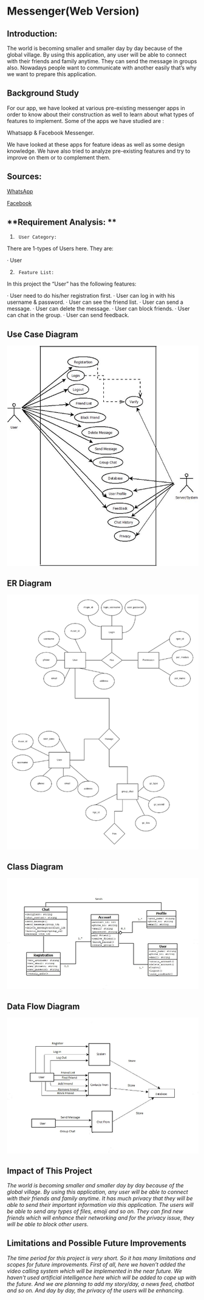 # **Messenger(Web Version)**
## **Introduction:**
The world is becoming smaller and smaller day by day because of the global village. By using this application, any user will be able to connect with their friends and family anytime. They can send the message in groups also. Nowadays people want to communicate with another easily that’s why we want to prepare this application.

 
## **Background Study**
For our app, we have looked at various pre-existing messenger apps in order to know about their construction as well to learn about what types of features to implement. Some of the apps we have studied are :
 
Whatsapp &
Facebook Messenger.
 
We have looked at these apps for feature ideas as well as some design knowledge. We have also tried to analyze pre-existing features and try to improve on them or to complement them.
 
## Sources:
[WhatsApp](https://www.wikipedia.org/WhatsApp)

[Facebook](https://www.wikipedia.org/Facebook_Messenger)
 
## **Requirement Analysis: **
 
1.      User Category:
 
There are 1-types of Users here. They are:
 
·         User
 
2.      Feature List:
 
In this project the “User” has the following features:
 
·         User need to do his/her registration first.
·         User can log in with his username & password.
·         User can see the friend list.
·         User can send a message.
·         User can delete the message.
·         User can block friends.
·         User can chat in the group.
·         User can send feedback.
 
 
## **Use Case Diagram**

![use case diagram](Images/use-case.jpg)

## **ER Diagram**

![ER Diagram](Images/ER.png)

## **Class Diagram**

![Class Diagram](Images/class.jpg)

## **Data Flow Diagram**

![Data Flow Diagram](Images/Dataflow.jpg)

## **Impact of This Project**

*The world is becoming smaller and smaller day by day because of the global village. By using this application, any user will be able to connect with their friends and family anytime. It has much privacy that they will be able to send their important information via this application. The users will be able to send any types of files, emoji and so on. They can find new friends which will enhance their networking and for the privacy issue, they will be able to block other users.*

## **Limitations and Possible Future Improvements**

*The time period for this project is very short. So it has many limitations and scopes for future improvements. First of all, here we haven't added the video calling system which will be implemented in the near future. We haven't used artificial intelligence here which will be added to cope up with the future. And we are planning to add my story/day, a news feed, chatbot and so on. And day by day, the privacy of the users will be enhancing.*





























